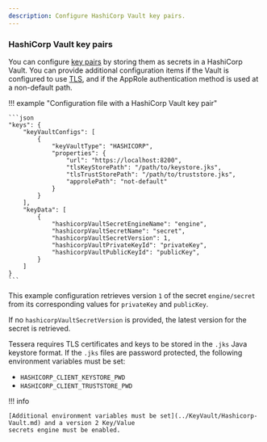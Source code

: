 ```yaml
---
description: Configure HashiCorp Vault key pairs.
---
```


### HashiCorp Vault key pairs

You can configure [key pairs](Overview.md) by storing them as secrets in a HashiCorp Vault.
You can provide additional configuration items if the Vault is configured to use [TLS], and if the AppRole
authentication method is used at a non-default path.

!!! example "Configuration file with a HashiCorp Vault key pair"

    ```json
    "keys": {
        "keyVaultConfigs": [
            {
                "keyVaultType": "HASHICORP",
                "properties": {
                    "url": "https://localhost:8200",
                    "tlsKeyStorePath": "/path/to/keystore.jks",
                    "tlsTrustStorePath": "/path/to/truststore.jks",
                    "approlePath": "not-default"
                }
            }
        ],
        "keyData": [
            {
                "hashicorpVaultSecretEngineName": "engine",
                "hashicorpVaultSecretName": "secret",
                "hashicorpVaultSecretVersion": 1,
                "hashicorpVaultPrivateKeyId": "privateKey",
                "hashicorpVaultPublicKeyId": "publicKey",
            }
        ]
    }
    ```

This example configuration retrieves version `1` of the secret `engine/secret` from its corresponding values for
`privateKey` and `publicKey`.

If no `hashicorpVaultSecretVersion` is provided, the latest version for the secret is retrieved.

Tessera requires TLS certificates and keys to be stored in the `.jks` Java keystore format.
If the `.jks` files are password protected, the following environment variables must be set:

- `HASHICORP_CLIENT_KEYSTORE_PWD`
- `HASHICORP_CLIENT_TRUSTSTORE_PWD`

!!! info

    [Additional environment variables must be set](../KeyVault/Hashicorp-Vault.md) and a version 2 Key/Value
    secrets engine must be enabled.

<!-- links -->
[TLS]: ../KeyVault/Hashicorp-Vault.md#tls

